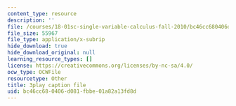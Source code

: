 ```yaml
---
content_type: resource
description: ''
file: /courses/18-01sc-single-variable-calculus-fall-2010/bc46cc680406d081fbbe01a82a13fd8d_CXKoCMVqM9s.srt
file_size: 55967
file_type: application/x-subrip
hide_download: true
hide_download_original: null
learning_resource_types: []
license: https://creativecommons.org/licenses/by-nc-sa/4.0/
ocw_type: OCWFile
resourcetype: Other
title: 3play caption file
uid: bc46cc68-0406-d081-fbbe-01a82a13fd8d
---
```

